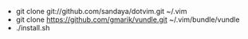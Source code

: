 * git clone git://github.com/sandaya/dotvim.git ~/.vim
* git clone https://github.com/gmarik/vundle.git ~/.vim/bundle/vundle
* ./install.sh

